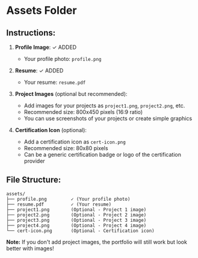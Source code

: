 # Assets Folder

## Instructions:

1. **Profile Image**: ✓ ADDED
   - Your profile photo: `profile.png`
   
2. **Resume**: ✓ ADDED
   - Your resume: `resume.pdf`

3. **Project Images** (optional but recommended):
   - Add images for your projects as `project1.png`, `project2.png`, etc.
   - Recommended size: 800x450 pixels (16:9 ratio)
   - You can use screenshots of your projects or create simple graphics

4. **Certification Icon** (optional):
   - Add a certification icon as `cert-icon.png`
   - Recommended size: 80x80 pixels
   - Can be a generic certification badge or logo of the certification provider

## File Structure:
```
assets/
├── profile.png         ✓ (Your profile photo)
├── resume.pdf          ✓ (Your resume)
├── project1.png        (Optional - Project 1 image)
├── project2.png        (Optional - Project 2 image)
├── project3.png        (Optional - Project 3 image)
├── project4.png        (Optional - Project 4 image)
└── cert-icon.png       (Optional - Certification icon)
```

**Note:** If you don't add project images, the portfolio will still work but look better with images!

